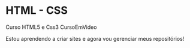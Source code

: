 # HTML - CSS
 Curso HTML5 e Css3 CursoEmVideo

 Estou aprendendo a criar sites e agora vou gerenciar meus repositórios!
